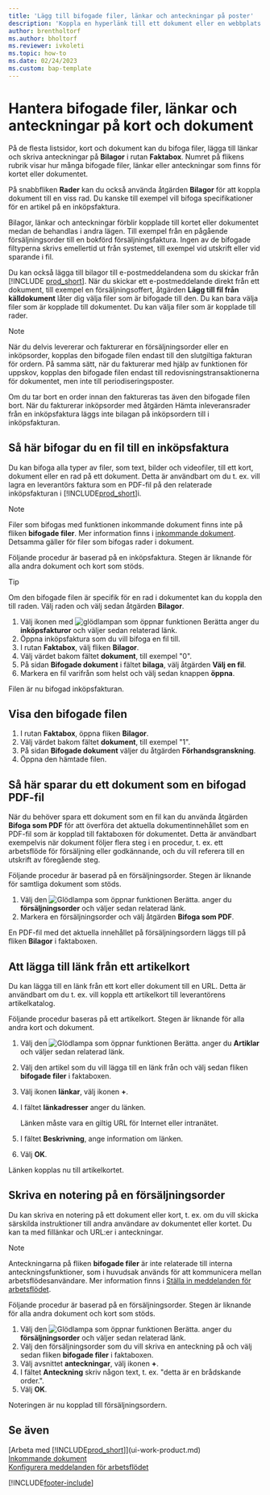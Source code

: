 ```yaml
---
title: 'Lägg till bifogade filer, länkar och anteckningar på poster'
description: 'Koppla en hyperlänk till ett dokument eller en webbplats till en viss post, till exempel en kund eller ett dokument.'
author: brentholtorf
ms.author: bholtorf
ms.reviewer: ivkoleti
ms.topic: how-to
ms.date: 02/24/2023
ms.custom: bap-template
---
```

# <a name="manage-attachments-links-and-notes-on-cards-and-documents" />Hantera bifogade filer, länkar och anteckningar på kort och dokument

På de flesta listsidor, kort och dokument kan du bifoga filer, lägga till länkar och skriva anteckningar på **Bilagor** i rutan **Faktabox**. Numret på flikens rubrik visar hur många bifogade filer, länkar eller anteckningar som finns för kortet eller dokumentet.

På snabbfliken **Rader** kan du också använda åtgärden **Bilagor** för att koppla dokument till en viss rad. Du kanske till exempel vill bifoga specifikationer för en artikel på en inköpsfaktura.

Bilagor, länkar och anteckningar förblir kopplade till kortet eller dokumentet medan de behandlas i andra lägen. Till exempel från en pågående försäljningsorder till en bokförd försäljningsfaktura. Ingen av de bifogade filtyperna skrivs emellertid ut från systemet, till exempel vid utskrift eller vid sparande i fil.

Du kan också lägga till bilagor till e-postmeddelandena som du skickar från [!INCLUDE [prod_short](includes/prod_short.md)]. När du skickar ett e-postmeddelande direkt från ett dokument, till exempel en försäljningsoffert, åtgärden **Lägg till fil från källdokument** låter dig välja filer som är bifogade till den. Du kan bara välja filer som är kopplade till dokumentet. Du kan välja filer som är kopplade till rader.

> [!NOTE]
> När du delvis levererar och fakturerar en försäljningsorder eller en inköpsorder, kopplas den bifogade filen endast till den slutgiltiga fakturan för ordern. På samma sätt, när du fakturerar med hjälp av funktionen för uppskov, kopplas den bifogade filen endast till redovisningstransaktionerna för dokumentet, men inte till periodiseringsposter.
>
> Om du tar bort en order innan den faktureras tas även den bifogade filen bort. När du fakturerar inköpsorder med åtgärden Hämta inleveransrader från en inköpsfaktura läggs inte bilagan på inköpsordern till i inköpsfakturan.

## <a name="to-attach-a-file-to-a-purchase-invoice" />Så här bifogar du en fil till en inköpsfaktura

Du kan bifoga alla typer av filer, som text, bilder och videofiler, till ett kort, dokument eller en rad på ett dokument. Detta är användbart om du t. ex. vill lagra en leverantörs faktura som en PDF-fil på den relaterade inköpsfakturan i [!INCLUDE[prod_short](includes/prod_short.md)]i.

> [!NOTE]
> Filer som bifogas med funktionen inkommande dokument finns inte på fliken **bifogade filer**. Mer information finns i [inkommande dokument](across-income-documents.md). Detsamma gäller för filer som bifogas rader i dokument.

Följande procedur är baserad på en inköpsfaktura. Stegen är liknande för alla andra dokument och kort som stöds.

> [!TIP]
> Om den bifogade filen är specifik för en rad i dokumentet kan du koppla den till raden. Välj raden och välj sedan åtgärden **Bilagor**.

1. Välj ikonen med ![glödlampan som öppnar funktionen Berätta](media/ui-search/search_small.png "Berätta vad du vill göra") anger du **inköpsfakturor** och väljer sedan relaterad länk.
2. Öppna inköpsfaktura som du vill bifoga en fil till.
3. I rutan **Faktabox**, välj fliken **Bilagor**.
4. Välj värdet bakom fältet **dokument**, till exempel "0".
5. På sidan **Bifogade dokument** i fältet **bilaga**, välj åtgärden **Välj en fil**.
6. Markera en fil varifrån som helst och välj sedan knappen **öppna**.

Filen är nu bifogad inköpsfakturan.

## <a name="to-view-an-attached-file" />Visa den bifogade filen

1. I rutan **Faktabox**, öppna fliken **Bilagor**.
2. Välj värdet bakom fältet **dokument**, till exempel "1".
3. På sidan **Bifogade dokument** väljer du åtgärden **Förhandsgranskning**.
4. Öppna den hämtade filen.

## <a name="to-save-a-document-as-a-pdf-attachment" />Så här sparar du ett dokument som en bifogad PDF-fil

När du behöver spara ett dokument som en fil kan du använda åtgärden **Bifoga som PDF** för att överföra det aktuella dokumentinnehållet som en PDF-fil som är kopplad till faktaboxen för dokumentet. Detta är användbart exempelvis när dokument följer flera steg i en procedur, t. ex. ett arbetsflöde för försäljning eller godkännande, och du vill referera till en utskrift av föregående steg.

Följande procedur är baserad på en försäljningsorder. Stegen är liknande för samtliga dokument som stöds.

1. Välj den ![Glödlampa som öppnar funktionen Berätta.](media/ui-search/search_small.png "Berätta vad du vill göra") anger du **försäljningsorder** och väljer sedan relaterad länk.
2. Markera en försäljningsorder och välj åtgärden **Bifoga som PDF**.

En PDF-fil med det aktuella innehållet på försäljningsordern läggs till på fliken **Bilagor** i faktaboxen.

## <a name="to-add-a-link-from-an-item-card" />Att lägga till länk från ett artikelkort

Du kan lägga till en länk från ett kort eller dokument till en URL. Detta är användbart om du t. ex. vill koppla ett artikelkort till leverantörens artikelkatalog.

Följande procedur baseras på ett artikelkort. Stegen är liknande för alla andra kort och dokument.

1. Välj den ![Glödlampa som öppnar funktionen Berätta.](media/ui-search/search_small.png "Berätta vad du vill göra") anger du **Artiklar** och väljer sedan relaterad länk.
2. Välj den artikel som du vill lägga till en länk från och välj sedan fliken **bifogade filer** i faktaboxen.
3. Välj ikonen **länkar**, välj ikonen **+**.
4. I fältet **länkadresser** anger du länken.

    Länken måste vara en giltig URL för Internet eller intranätet.

5. I fältet **Beskrivning**, ange information om länken.  
6. Välj **OK**.

Länken kopplas nu till artikelkortet.  

## <a name="to-write-a-note-on-a-sales-order" />Skriva en notering på en försäljningsorder

Du kan skriva en notering på ett dokument eller kort, t. ex. om du vill skicka särskilda instruktioner till andra användare av dokumentet eller kortet. Du kan ta med fillänkar och URL:er i anteckningar.

> [!NOTE]
> Anteckningarna på fliken **bifogade filer** är inte relaterade till interna anteckningsfunktioner, som i huvudsak används för att kommunicera mellan arbetsflödesanvändare. Mer information finns i [Ställa in meddelanden för arbetsflödet](across-setting-up-workflow-notifications.md).

Följande procedur är baserad på en försäljningsorder. Stegen är liknande för alla andra dokument och kort som stöds.

1. Välj den ![Glödlampa som öppnar funktionen Berätta.](media/ui-search/search_small.png "Berätta vad du vill göra") anger du **försäljningsorder** och väljer sedan relaterad länk.
2. Välj den försäljningsorder som du vill skriva en anteckning på och välj sedan fliken **bifogade filer** i faktaboxen.
3. Välj avsnittet **anteckningar**, välj ikonen **+**.
4. I fältet **Anteckning** skriv någon text, t. ex. "detta är en brådskande order.".
5. Välj **OK**.

Noteringen är nu kopplad till försäljningsordern.

## <a name="see-also" />Se även
[Arbeta med [!INCLUDE[prod_short](includes/prod_short.md)]](ui-work-product.md)  
[Inkommande dokument](across-income-documents.md)  
[Konfigurera meddelanden för arbetsflödet](across-setting-up-workflow-notifications.md)  


[!INCLUDE[footer-include](includes/footer-banner.md)]
